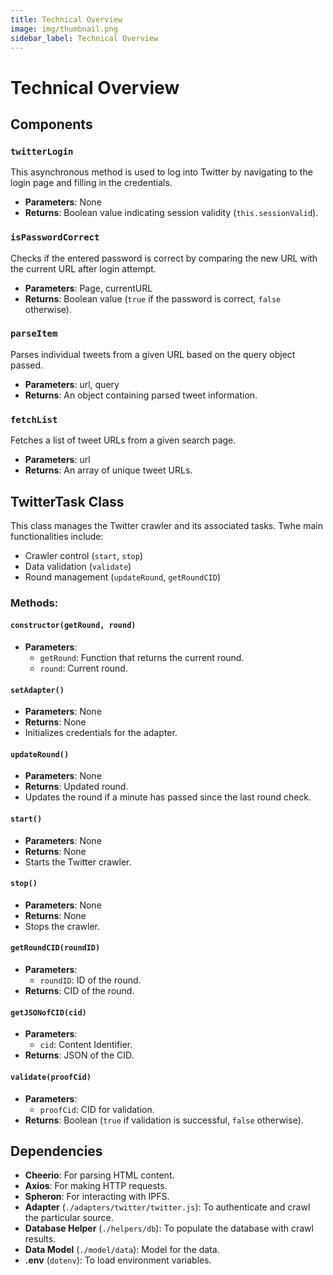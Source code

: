 ```yaml
---
title: Technical Overview
image: img/thumbnail.png
sidebar_label: Technical Overview
---
```


# Technical Overview

## Components
### `twitterLogin`
This asynchronous method is used to log into Twitter by navigating to the login page and filling in the credentials.
- **Parameters**: None
- **Returns**: Boolean value indicating session validity (`this.sessionValid`).

### `isPasswordCorrect`
Checks if the entered password is correct by comparing the new URL with the current URL after login attempt.
- **Parameters**: Page, currentURL
- **Returns**: Boolean value (`true` if the password is correct, `false` otherwise).

### `parseItem`
Parses individual tweets from a given URL based on the query object passed.
- **Parameters**: url, query
- **Returns**: An object containing parsed tweet information.

### `fetchList`
Fetches a list of tweet URLs from a given search page.
- **Parameters**: url
- **Returns**: An array of unique tweet URLs.

## TwitterTask Class
This class manages the Twitter crawler and its associated tasks. Twhe main functionalities include:
- Crawler control (`start`, `stop`)
- Data validation (`validate`)
- Round management (`updateRound`, `getRoundCID`)

### Methods:
#### `constructor(getRound, round)`
- **Parameters**: 
  - `getRound`: Function that returns the current round.
  - `round`: Current round.
  
#### `setAdapter()`
- **Parameters**: None
- **Returns**: None
- Initializes credentials for the adapter.

#### `updateRound()`
- **Parameters**: None
- **Returns**: Updated round.
- Updates the round if a minute has passed since the last round check.

#### `start()`
- **Parameters**: None
- **Returns**: None
- Starts the Twitter crawler.

#### `stop()`
- **Parameters**: None
- **Returns**: None
- Stops the crawler.

#### `getRoundCID(roundID)`
- **Parameters**: 
  - `roundID`: ID of the round.
- **Returns**: CID of the round.

#### `getJSONofCID(cid)`
- **Parameters**: 
  - `cid`: Content Identifier.
- **Returns**: JSON of the CID.

#### `validate(proofCid)`
- **Parameters**: 
  - `proofCid`: CID for validation.
- **Returns**: Boolean (`true` if validation is successful, `false` otherwise).

## Dependencies
- **Cheerio**: For parsing HTML content.
- **Axios**: For making HTTP requests.
- **Spheron**: For interacting with IPFS.
- **Adapter** (`./adapters/twitter/twitter.js`): To authenticate and crawl the particular source.
- **Database Helper** (`./helpers/db`): To populate the database with crawl results.
- **Data Model** (`./model/data`): Model for the data.
- **.env** (`dotenv`): To load environment variables.
